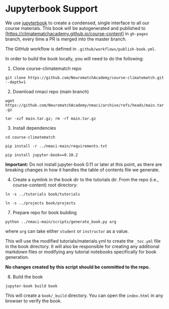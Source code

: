 # Jupyterbook Support

We use [jupyterbook](https://jupyterbook.org/intro.html) to create a condensed, single interface to all our course materials. This book will be autogenerated and published to [https://climatematchacademy.github.io/course-content] in `gh-pages` branch, every time a PR is merged into the master branch.

The GitHub workflow is defined in `.github/workflows/publish-book.yml`.

In order to build the book locally, you will need to do the following:

1. Clone course-climatematch repo

`git clone https://github.com/NeuromatchAcademy/course-climatematch.git --depth=1`

2. Download nmaci repo (main branch)

`wget https://github.com/NeuromatchAcademy/nmaci/archive/refs/heads/main.tar.gz`

`tar -xzf main.tar.gz; rm -rf main.tar.gz`

3. Install dependencies

`cd course-climatematch`

`pip install -r ../nmaci-main/requirements.txt`

`pip install jupyter-book==0.10.2`

**Important:** Do not install jupyter-book 0.11 or later at this point, as there are breaking changes in how it handles the table of contents file we generate.

4. Create a symlink in the book dir to the tutorials dir. From the repo (i.e., course-content) root directory:

`ln -s ../tutorials book/tutorials`

`ln -s ../projects book/projects`

7. Prepare repo for book building

`python ../nmaci-main/scripts/generate_book.py arg`

where `arg` can take either `student` or `instructor` as a value.

This will use the modified tutorials/materials.yml to create the `_toc.yml` file in the book directory. It will also be responsible for creating any additional markdown files or modifying any tutorial notebooks specifically for book generation.

**No changes created by this script should be committed to the repo.**

8. Build the book

`jupyter-book build book`

This will create a `book/_build` directory. You can open the `index.html` in any browser to verify the book.
